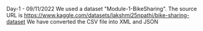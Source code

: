 Day-1 - 09/11/2022
We used a dataset "Module-1-BikeSharing".
The source URL is https://www.kaggle.com/datasets/lakshmi25npathi/bike-sharing-dataset
We have converted the CSV file into XML and JSON
